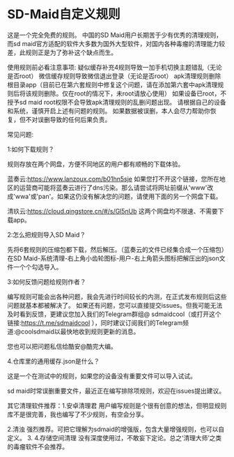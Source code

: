 # SD-Maid自定义规则
这是一个完全免费的规则。
中国的SD Maid用户长期苦于少有优秀的清理规则，而sd maid官方适配的软件大多数为国外大型软件，对国内各种毒瘤的清理能力较差，此规则正是为了弥补这个缺点而生。

使用规则前必看注意事项:
疑似缓存补充4规则导致一加手机切换主题错乱（无论是否root）
微信缓存规则导致微信退出登录（无论是否root）
apk清理规则删除根目录app（目前已在第六套规则中修复这个问题，请在添加第六套中apk清理规则后将该规则删除。仅在root的情况下，未root请放心使用）
如果设备已root，不授予sd maid root权限不会导致apk清理规则的乱删问题出现。
请根据自己的设备和系统，谨慎开启上述有问题的规则。
如果数据被误删，本人会尽力帮助你恢复，但不对误删导致的任何后果负责。

常见问题:

1:如何下载规则？

规则存放在两个网盘，方便不同地区的用户都有顺畅的下载体验。

蓝奏云:https://www.lanzoux.com/b01hn5sje
如果您打不开这个链接，您所在地区的运营商可能将蓝奏云进行了dns污染。那么请尝试将网址前缀从'www'改成'wwa'或'pan'。如果这仍没有解决您的问题，请使用下面的另一个网盘下载。

清玖云:https://cloud.qingstore.cn/#/s/Gl5nUb
这两个网盘均不限速、不需要下载app。

2:怎么把规则导入SD Maid？

先将6套规则的压缩包都下载，然后解压。（蓝奏云的文件已经集合成一个压缩包）在SD Maid-系统清理-右上角小齿轮图标-用户-右上角箭头图标把解压出的json文件一个个勾选导入。

3:如何反馈问题给规则作者？

编写规则可能会出各种问题，我会先进行时间较长的内测，在正式发布规则后这些问题就基本都被解决了。
如果还有问题，您可以直接提交issues。但我可能无法及时看到反馈，更建议您加入我们的Telegram群组@
sdmaidcool（或打开这个链接:https://t.me/sdmaidcool  ），同时建议订阅我们的Telegram频道:@coolsdmaid以最快地收到规则更新的消息。

您也可以把问题私信给酷安@酷完大编。

4.仓库里的通用缓存.json是什么？

这是一个在测试中的规则，如果您的设备没有重要文件可以导入试试。

sd maid时常误删重要文件，最近正在编写排除项规则，欢迎在issues提出建议。

其它清理软件推荐：1.安卓清理君 用户编写规则是个很有创意的想法，但明显规则库不是很完善，我也编写了不少规则，有空会分享。

2.清浊 强烈推荐。可把它理解为sdmaid的增强版，包含大量增强规则，也可以自定义。
3.
4.存储空间清理 没有深度使用过，不敢妄下定论。总之‘清理大师’之类的毒瘤软件不会推荐。
